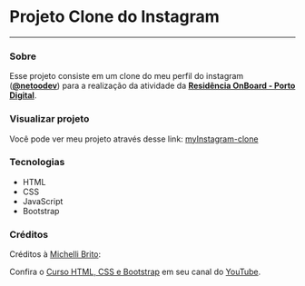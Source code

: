 # Projeto Clone do Instagram

___

### Sobre

Esse projeto consiste em um clone do meu perfil do instagram (<a href="https://www.instagram.com/netoodev" target="_blank">**@netoodev**</a>) para a realização da atividade da <a href="https://www.linkedin.com/showcase/resid%C3%AAncia-onboard/">**Residência OnBoard - Porto Digital**</a>.

### Visualizar projeto

Você pode ver meu projeto através desse link:
[myInstagram-clone](https://netoodev.github.io/myInstagram-clone/)

### Tecnologias

+ HTML
+ CSS
+ JavaScript
+ Bootstrap


### Créditos

Créditos à [Michelli Brito](https://github.com/MichelliBrito): 

Confira o [Curso HTML, CSS e Bootstrap](https://youtube.com/playlist?list=PL8iIphQOyG-Cv3auRYoZtbvzJJrsvdMy-) em seu canal do [YouTube](https://www.youtube.com/@MichelliBrito).

